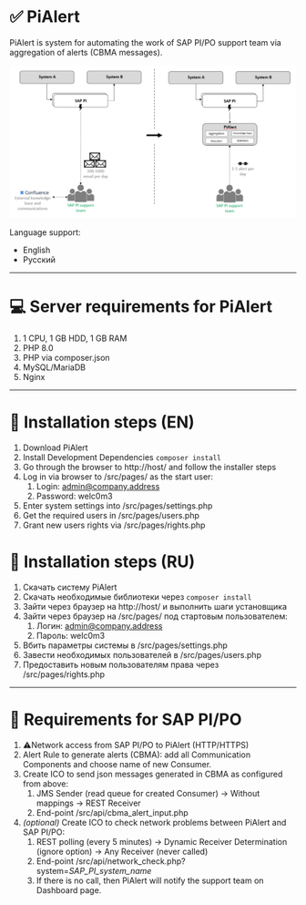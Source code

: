 # ✅ PiAlert

PiAlert is system for automating the work of SAP PI/PO support team via aggregation of alerts (CBMA messages).

![Purpose of the system](https://raw.githubusercontent.com/Evan1989/pialert/main/img/goal.jpg "Purpose of the system")

Language support:
* English
* Русский
___

# 💻 Server requirements for PiAlert
1. 1 CPU, 1 GB HDD, 1 GB RAM
2. PHP 8.0
3. PHP via composer.json
4. MySQL/MariaDB
5. Nginx

___

# 👷 Installation steps (EN)
1. Download PiAlert
2. Install Development Dependencies `composer install`
3. Go through the browser to http://host/ and follow the installer steps
4. Log in via browser to /src/pages/ as the start user:
   1. Login: admin@company.address
   2. Password: welc0m3
5. Enter system settings into /src/pages/settings.php
6. Get the required users in /src/pages/users.php
7. Grant new users rights via /src/pages/rights.php

# 👷 Installation steps (RU)
1. Скачать систему PiAlert
2. Скачать необходимые библиотеки через `composer install`
3. Зайти через браузер на http://host/ и выполнить шаги установщика
4. Зайти через браузер на /src/pages/ под стартовым пользователем:
   1. Логин: admin@company.address
   2. Пароль: welc0m3
5. Вбить параметры системы в /src/pages/settings.php
6. Завести необходимых пользователей в /src/pages/users.php
7. Предоставить новым пользователям права через /src/pages/rights.php

___

# 🚧 Requirements for SAP PI/PO
1. ⚠️Network access from SAP PI/PO to PiAlert (HTTP/HTTPS)
2. Alert Rule to generate alerts (CBMA): add all Communication Components and choose name of new Consumer.
3. Create ICO to send json messages generated in CBMA as configured from above:
   1. JMS Sender (read queue for created Consumer) → Without mappings → REST Receiver
   2. End-point /src/api/cbma_alert_input.php
4. _(optional)_ Create ICO to check network problems between PiAlert and SAP PI/PO:
   1. REST polling (every 5 minutes) → Dynamic Receiver Determination (ignore option) → Any Receiver (never called)
   2. End-point /src/api/network_check.php?system=_SAP_PI_system_name_
   4. If there is no call, then PiAlert will notify the support team on Dashboard page.